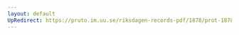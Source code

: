 ```yaml
---
layout: default
UpRedirect: https://pruto.im.uu.se/riksdagen-records-pdf/1878/prot-1878--fk--008/prot-1878--fk--008_000.pdf
---
```

